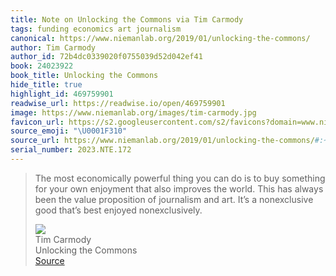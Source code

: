 ```yaml
---
title: Note on Unlocking the Commons via Tim Carmody
tags: funding economics art journalism
canonical: https://www.niemanlab.org/2019/01/unlocking-the-commons/
author: Tim Carmody
author_id: 72b4dc0339020f0755039d52d042ef41
book: 24023922
book_title: Unlocking the Commons
hide_title: true
highlight_id: 469759901
readwise_url: https://readwise.io/open/469759901
image: https://www.niemanlab.org/images/tim-carmody.jpg
favicon_url: https://s2.googleusercontent.com/s2/favicons?domain=www.niemanlab.org
source_emoji: "\U0001F310"
source_url: https://www.niemanlab.org/2019/01/unlocking-the-commons/#:~:text=The%20most%20economically,best%20enjoyed%20nonexclusively.
serial_number: 2023.NTE.172
---
```

> The most economically powerful thing you can do is to buy something for your own enjoyment that also improves the world. This has always been the value proposition of journalism and art. It’s a nonexclusive good that’s best enjoyed nonexclusively.
> <div class="quoteback-footer"><div class="quoteback-avatar"><img class="mini-favicon" src="https://s2.googleusercontent.com/s2/favicons?domain=www.niemanlab.org"></div><div class="quoteback-metadata"><div class="metadata-inner"><span style="display:none">FROM:</span><div aria-label="Tim Carmody" class="quoteback-author"> Tim Carmody</div><div aria-label="Unlocking the Commons" class="quoteback-title"> Unlocking the Commons</div></div></div><div class="quoteback-backlink"><a target="_blank" aria-label="go to the full text of this quotation" rel="noopener" href="https://www.niemanlab.org/2019/01/unlocking-the-commons/#:~:text=The%20most%20economically,best%20enjoyed%20nonexclusively." class="quoteback-arrow"> Source</a></div></div>